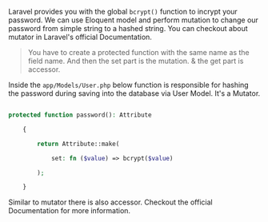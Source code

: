 Laravel provides you with the global `bcrypt()` function to incrypt your password.
We can use Eloquent model and perform mutation to change our password from simple string to a hashed string.
You can checkout about mutator in Laravel's official Documentation.

> You have to create a protected function with the same name as the field name. And then the set part is the mutation. & the get part is accessor.

Inside the `app/Models/User.php` below function is responsible for hashing the password during saving into the database via User Model. It's a Mutator.

```php

protected function password(): Attribute

    {

        return Attribute::make(

            set: fn ($value) => bcrypt($value)

        );

    }

```

Similar to mutator there is also accessor. Checkout the official Documentation for more information.